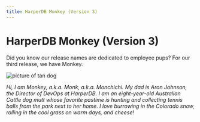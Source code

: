 ```yaml
---
title: HarperDB Monkey (Version 3)
---
```


# HarperDB Monkey (Version 3)

Did you know our release names are dedicated to employee pups? For our third release, we have Monkey.

![picture of tan dog](/img/v4.2/dogs/monkey.webp)

_Hi, I am Monkey, a.k.a. Monk, a.k.a. Monchichi. My dad is Aron Johnson, the Director of DevOps at HarperDB. I am an eight-year-old Australian Cattle dog mutt whose favorite pastime is hunting and collecting tennis balls from the park next to her home. I love burrowing in the Colorado snow, rolling in the cool grass on warm days, and cheese!_
